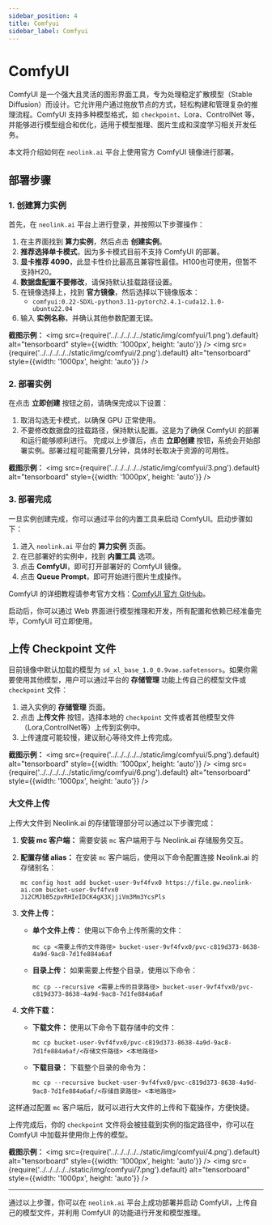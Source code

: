 ```yaml
---
sidebar_position: 4
title: Comfyui
sidebar_label: Comfyui
---
```


# ComfyUI 

ComfyUI 是一个强大且灵活的图形界面工具，专为处理稳定扩散模型（Stable Diffusion）而设计。它允许用户通过拖放节点的方式，轻松构建和管理复杂的推理流程。ComfyUI 支持多种模型格式，如 `checkpoint`、Lora、ControlNet 等，并能够进行模型组合和优化，适用于模型推理、图片生成和深度学习相关开发任务。

本文将介绍如何在 `neolink.ai` 平台上使用官方 ComfyUI 镜像进行部署。

## 部署步骤

### 1. 创建算力实例

首先，在 `neolink.ai` 平台上进行登录，并按照以下步骤操作：

1. 在主界面找到 **算力实例**，然后点击 **创建实例**。
2. **推荐选择单卡模式**，因为多卡模式目前不支持 ComfyUI 的部署。
3. **显卡推荐 4090**，此显卡性价比最高且兼容性最佳。H100也可使用，但暂不支持H20。
4. **数据盘配置不要修改**，请保持默认挂载路径设置。
5. 在镜像选择上，找到 **官方镜像**，然后选择以下镜像版本：
   - `comfyui:0.22-SDXL-python3.11-pytorch2.4.1-cuda12.1.0-ubuntu22.04`
6. 输入 **实例名称**，并确认其他参数配置无误。

**截图示例：**
<img src={require('../../../../../static/img/comfyui/1.png').default} alt="tensorboard" style={{width: '1000px', height: 'auto'}} />
<img src={require('../../../../../static/img/comfyui/2.png').default} alt="tensorboard" style={{width: '1000px', height: 'auto'}} />

### 2. 部署实例

在点击 **立即创建** 按钮之前，请确保完成以下设置：
1. 取消勾选无卡模式，以确保 GPU 正常使用。
2. 不要修改数据盘的挂载路径，保持默认配置。这是为了确保 ComfyUI 的部署和运行能够顺利进行。
完成以上步骤后，点击 **立即创建** 按钮，系统会开始部署实例。部署过程可能需要几分钟，具体时长取决于资源的可用性。

**截图示例：**
<img src={require('../../../../../static/img/comfyui/3.png').default} alt="tensorboard" style={{width: '1000px', height: 'auto'}} />

### 3. 部署完成

一旦实例创建完成，你可以通过平台的内置工具来启动 ComfyUI。启动步骤如下：

1. 进入 `neolink.ai` 平台的 **算力实例** 页面。
2. 在已部署好的实例中，找到 **内置工具** 选项。
3. 点击 **ComfyUI**，即可打开部署好的 ComfyUI 镜像。
4. 点击 **Queue Prompt**，即可开始进行图片生成操作。

ComfyUI 的详细教程请参考官方文档：[ComfyUI 官方 GitHub](https://github.com/comfyanonymous/ComfyUI)。


启动后，你可以通过 Web 界面进行模型推理和开发，所有配置和依赖已经准备完毕，ComfyUI 可立即使用。

## 上传 Checkpoint 文件

目前镜像中默认加载的模型为 `sd_xl_base_1.0_0.9vae.safetensors`。如果你需要使用其他模型，用户可以通过平台的 **存储管理** 功能上传自己的模型文件或 `checkpoint` 文件：

1. 进入实例的 **存储管理** 页面。
2. 点击 **上传文件** 按钮，选择本地的 `checkpoint` 文件或者其他模型文件（Lora,ControlNet等）上传到实例中。
3. 上传速度可能较慢，建议耐心等待文件上传完成。

**截图示例：**
<img src={require('../../../../../static/img/comfyui/5.png').default} alt="tensorboard" style={{width: '1000px', height: 'auto'}} />
<img src={require('../../../../../static/img/comfyui/6.png').default} alt="tensorboard" style={{width: '1000px', height: 'auto'}} />

### 大文件上传
上传大文件到 Neolink.ai 的存储管理部分可以通过以下步骤完成：

1. **安装 mc 客户端：**
   需要安装 `mc` 客户端用于与 Neolink.ai 存储服务交互。

2. **配置存储 alias：**
   在安装 `mc` 客户端后，使用以下命令配置连接 Neolink.ai 的存储别名：
   ```
   mc config host add bucket-user-9vf4fvx0 https://file.gw.neolink-ai.com bucket-user-9vf4fvx0 Ji2CMJbB5zpvRHIeIDCK4gX3XjjiVm3Mm3YcsPls
   ```

3. **文件上传：**
   - **单个文件上传：** 使用以下命令上传所需的文件：
     ```
     mc cp <需要上传的文件路径> bucket-user-9vf4fvx0/pvc-c819d373-8638-4a9d-9ac8-7d1fe884a6af
     ```
   - **目录上传：** 如果需要上传整个目录，使用以下命令：
     ```
     mc cp --recursive <需要上传的目录路径> bucket-user-9vf4fvx0/pvc-c819d373-8638-4a9d-9ac8-7d1fe884a6af
     ```

4. **文件下载：**
   - **下载文件：** 使用以下命令下载存储中的文件：
     ```
     mc cp bucket-user-9vf4fvx0/pvc-c819d373-8638-4a9d-9ac8-7d1fe884a6af/<存储文件路径> <本地路径>
     ```
   - **下载目录：** 下载整个目录的命令为：
     ```
     mc cp --recursive bucket-user-9vf4fvx0/pvc-c819d373-8638-4a9d-9ac8-7d1fe884a6af/<存储目录路径> <本地路径>
     ```

这样通过配置 `mc` 客户端后，就可以进行大文件的上传和下载操作，方便快捷。

上传完成后，你的 `checkpoint` 文件将会被挂载到实例的指定路径中，你可以在 ComfyUI 中加载并使用你上传的模型。

**截图示例：**
<img src={require('../../../../../static/img/comfyui/4.png').default} alt="tensorboard" style={{width: '1000px', height: 'auto'}} />
<img src={require('../../../../../static/img/comfyui/7.png').default} alt="tensorboard" style={{width: '1000px', height: 'auto'}} />

---

通过以上步骤，你可以在 `neolink.ai` 平台上成功部署并启动 ComfyUI，上传自己的模型文件，并利用 ComfyUI 的功能进行开发和模型推理。
